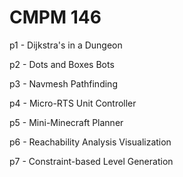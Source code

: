 # CMPM 146

p1 - Dijkstra's in a Dungeon

p2 - Dots and Boxes Bots

p3 - Navmesh Pathfinding

p4 - Micro-RTS Unit Controller

p5 - Mini-Minecraft Planner

p6 - Reachability Analysis Visualization

p7 - Constraint-based Level Generation
